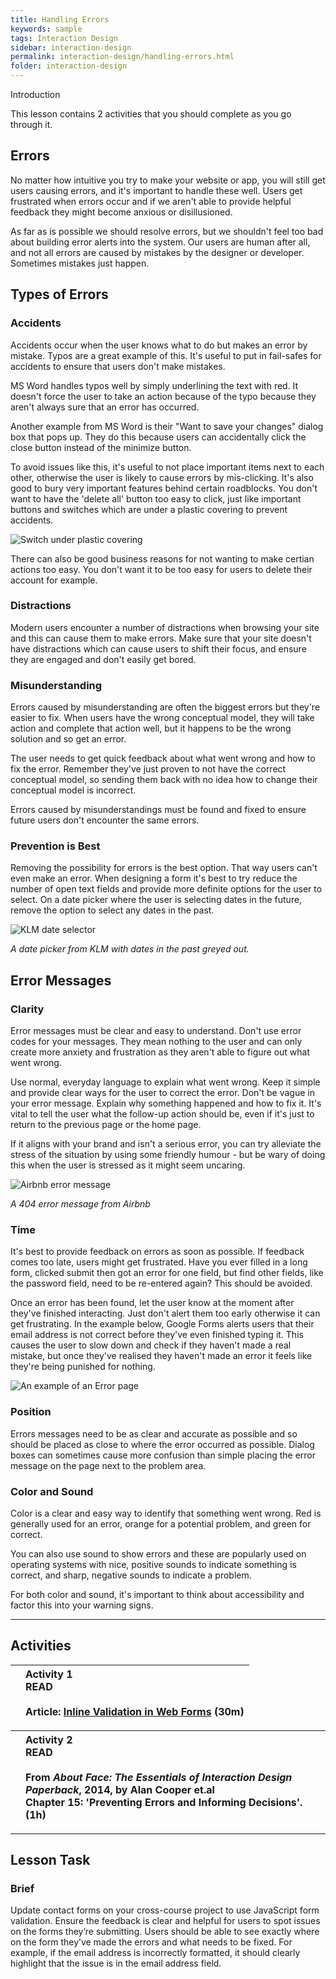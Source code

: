 ```yaml
---
title: Handling Errors
keywords: sample
tags: Interaction Design
sidebar: interaction-design
permalink: interaction-design/handling-errors.html
folder: interaction-design
---
```


Introduction

This lesson contains 2 activities that you should complete as you go through it.

## Errors

No matter how intuitive you try to make your website or app, you will still get users causing errors, and it's important to handle these well. Users get frustrated when errors occur and if we aren't able to provide helpful feedback they might become anxious or disillusioned.

As far as is possible we should resolve errors, but we shouldn't feel too bad about building error alerts into the system. Our users are human after all, and not all errors are caused by mistakes by the designer or developer. Sometimes mistakes just happen.

## Types of Errors

### Accidents

Accidents occur when the user knows what to do but makes an error by mistake. Typos are a great example of this. It's useful to put in fail-safes for accidents to ensure that users don't make mistakes.

MS Word handles typos well by simply underlining the text with red. It doesn't force the user to take an action because of the typo because they aren't always sure that an error has occurred.

Another example from MS Word is their "Want to save your changes" dialog box that pops up. They do this because users can accidentally click the close button instead of the minimize button.

To avoid issues like this, it's useful to not place important items next to each other, otherwise the user is likely to cause errors by mis-clicking. It's also good to bury very important features behind certain roadblocks. You don't want to have the 'delete all' button too easy to click, just like important buttons and switches which are under a plastic covering to prevent accidents.

![Switch under plastic covering](../../images/interaction-design/3-3-1.jpeg)

There can also be good business reasons for not wanting to make certian actions too easy. You don't want it to be too easy for users to delete their account for example.

### Distractions

Modern users encounter a number of distractions when browsing your site and this can cause them to make errors. Make sure that your site doesn't have distractions which can cause users to shift their focus, and ensure they are engaged and don't easily get bored.

### Misunderstanding

Errors caused by misunderstanding are often the biggest errors but they're easier to fix. When users have the wrong conceptual model, they will take action and complete that action well, but it happens to be the wrong solution and so get an error.

The user needs to get quick feedback about what went wrong and how to fix the error. Remember they've just proven to not have the correct conceptual model, so sending them back with no idea how to change their conceptual model is incorrect.

Errors caused by misunderstandings must be found and fixed to ensure future users don't encounter the same errors.

### Prevention is Best

Removing the possibility for errors is the best option. That way users can't even make an error. When designing a form it's best to try reduce the number of open text fields and provide more definite options for the user to select. On a date picker where the user is selecting dates in the future, remove the option to select any dates in the past.

![KLM date selector](../../images/interaction-design/3-3-2.jpeg)

_A date picker from KLM with dates in the past greyed out._

## Error Messages

### Clarity

Error messages must be clear and easy to understand. Don't use error codes for your messages. They mean nothing to the user and can only create more anxiety and frustration as they aren't able to figure out what went wrong.

Use normal, everyday language to explain what went wrong. Keep it simple and provide clear ways for the user to correct the error. Don't be vague in your error message. Explain why something happened and how to fix it. It's vital to tell the user what the follow-up action should be, even if it's just to return to the previous page or the home page.

If it aligns with your brand and isn't a serious error, you can try alleviate the stress of the situation by using some friendly humour - but be wary of doing this when the user is stressed as it might seem uncaring.

![Airbnb error message](../../images/interaction-design/3-3-3.jpeg)

_A 404 error message from Airbnb_

### Time

It's best to provide feedback on errors as soon as possible. If feedback comes too late, users might get frustrated. Have you ever filled in a long form, clicked submit then got an error for one field, but find other fields, like the password field, need to be re-entered again? This should be avoided.

Once an error has been found, let the user know at the moment after they've finished interacting. Just don't alert them too early otherwise it can get frustrating. In the example below, Google Forms alerts users that their email address is not correct before they've even finished typing it. This causes the user to slow down and check if they haven't made a real mistake, but once they've realised they haven't made an error it feels like they're being punished for nothing.

![An example of an Error page](../../images/interaction-design/3-3-4.gif)

### Position

Errors messages need to be as clear and accurate as possible and so should be placed as close to where the error occurred as possible. Dialog boxes can sometimes cause more confusion than simple placing the error message on the page next to the problem area.

### Color and Sound

Color is a clear and easy way to identify that something went wrong. Red is generally used for an error, orange for a potential problem, and green for correct.

You can also use sound to show errors and these are popularly used on operating systems with nice, positive sounds to indicate something is correct, and sharp, negative sounds to indicate a problem.

For both color and sound, it's important to think about accessibility and factor this into your warning signs.

<hr>

## Activities

|  | **Activity 1**<br>READ<br><br>Article: [Inline Validation in Web Forms](http://alistapart.com/article/inline-validation-in-web-forms) (30m) |
| :-: | :-- |

|  | **Activity 2**<br>READ<br><br>From _About Face: The Essentials of Interaction Design Paperback_, 2014, by Alan Cooper et.al<br>Chapter 15: 'Preventing Errors and Informing Decisions'. (1h) |
| :-: | :-- |

<hr>

## Lesson Task

### Brief

Update contact forms on your cross-course project to use JavaScript form validation. Ensure the feedback is clear and helpful for users to spot issues on the forms they’re submitting. Users should be able to see exactly where on the form they’ve made the errors and what needs to be fixed. For example, if the email address is incorrectly formatted, it should clearly highlight that the issue is in the email address field.
